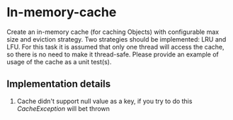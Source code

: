 # In-memory-cache


Create an in-memory cache (for caching Objects) with configurable max size and eviction strategy.
Two strategies should be implemented: LRU and LFU.
For this task it is assumed that only one thread will access the cache, so there is no need to make it thread-safe.
Please provide an example of usage of the cache as a unit test(s). 

## Implementation details
1. Cache didn't support null value as a key, if you try to do this *CacheException* will bet thrown

